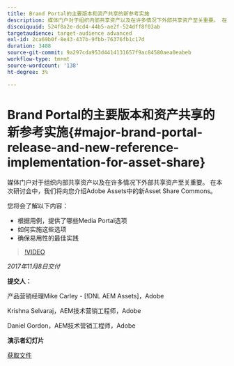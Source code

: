 ```yaml
---
title: Brand Portal的主要版本和资产共享的新参考实施
description: 媒体门户对于组织内部共享资产以及在许多情况下外部共享资产至关重要。 在本次研讨会中，我们将向您介绍Adobe Assets中的新Asset Share Commons。
discoiquuid: 524f8a2e-dcd4-44b5-ae2f-524dff8f03ab
targetaudience: target-audience advanced
exl-id: 2ca69b0f-8e43-437b-9fbb-76376fb1c17d
duration: 3408
source-git-commit: 9a297cda953d4414131657f9ac84580aea0eabeb
workflow-type: tm+mt
source-wordcount: '138'
ht-degree: 3%

---
```


# Brand Portal的主要版本和资产共享的新参考实施{#major-brand-portal-release-and-new-reference-implementation-for-asset-share}

媒体门户对于组织内部共享资产以及在许多情况下外部共享资产至关重要。 在本次研讨会中，我们将向您介绍Adobe Assets中的新Asset Share Commons。

您将会了解以下内容：

* 根据用例，提供了哪些Media Portal选项
* 如何实施这些选项
* 确保易用性的最佳实践

>[!VIDEO](https://video.tv.adobe.com/v/20730/?quality=9)

*2017年11月8日交付*

**提交人：**

产品营销经理Mike Carley - [!DNL AEM Assets]，Adobe

Krishna Selvaraj，AEM技术营销工程师，Adobe

Daniel Gordon，AEM技术营销工程师，Adobe

**演示者幻灯片**

[获取文件](assets/gems+bp-asset+share+nov+8+17+.pdf)
<!--
[Get back to the Overview](https://helpx.adobe.com/experience-manager/kt/eseminars/gems/aem-index.html)
-->
